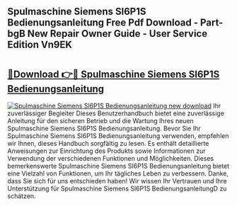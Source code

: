 ## Spulmaschine Siemens Sl6P1S Bedienungsanleitung Free Pdf Download - Part-bgB New Repair Owner Guide - User Service Edition Vn9EK

# <h2><a href="http://df5msq.blite.top/?on=Spulmaschine+Siemens+Sl6P1S+Bedienungsanleitung">🔗Download 👉🔴 Spulmaschine Siemens Sl6P1S Bedienungsanleitung</a></h2>

[![Spulmaschine Siemens Sl6P1S Bedienungsanleitung new download](https://i.imgur.com/lujVjoI.png)](http://df5msq.blite.top/?on=Spulmaschine+Siemens+Sl6P1S+Bedienungsanleitung)
Ihr zuverlässiger Begleiter Dieses Benutzerhandbuch bietet eine zuverlässige Anleitung für den sicheren Betrieb und die Wartung Ihres neuen Spulmaschine Siemens Sl6P1S Bedienungsanleitung. Bevor Sie Ihr Spulmaschine Siemens Sl6P1S Bedienungsanleitung verwenden, empfehlen wir Ihnen, dieses Handbuch sorgfältig zu lesen. Es enthält detaillierte Anweisungen zur Einrichtung des Produkts sowie Informationen zur Verwendung der verschiedenen Funktionen und Möglichkeiten. Dieses bemerkenswerte Spulmaschine Siemens Sl6P1S Bedienungsanleitung bietet eine Vielzahl von Funktionen, um Ihr tägliches Leben zu verbessern. Danke, dass Sie sich für uns entschieden haben! Wir wissen Ihr Vertrauen und Ihre Unterstützung für Spulmaschine Siemens Sl6P1S BedienungsanleitungD zu schätzen.
